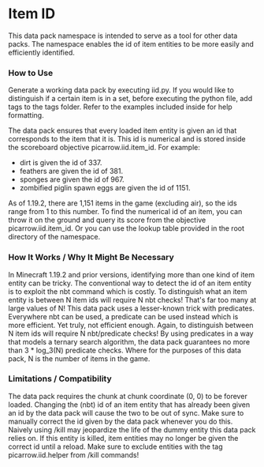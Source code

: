 # Item ID
This data pack namespace is intended to serve as a tool for other data packs.
The namespace enables the id of item entities to be more easily and efficiently identified.

### How to Use
Generate a working data pack by executing iid.py.
If you would like to distinguish if a certain item is in a set, before executing the python file, add tags to the tags folder.
Refer to the examples included inside for help formatting.

The data pack ensures that every loaded item entity is given an id that corresponds to the item that it is.
This id is numerical and is stored inside the scoreboard objective picarrow.iid.item_id.
For example:
 - dirt is given the id of 337.
 - feathers are given the id of 381.
 - sponges are given the id of 967.
 - zombified piglin spawn eggs are given the id of 1151.

As of 1.19.2, there are 1,151 items in the game (excluding air), so the ids range from 1 to this number.
To find the numerical id of an item, you can throw it on the ground and query its score from the objective picarrow.iid.item_id.
Or you can use the lookup table provided in the root directory of the namespace.

### How It Works / Why It Might Be Necessary
In Minecraft 1.19.2 and prior versions, identifying more than one kind of item entity can be tricky.
The conventional way to detect the id of an item entity is to exploit the nbt command which is costly.
To distinguish what an item entity is between N item ids will require N nbt checks!
That's far too many at large values of N!
This data pack uses a lesser-known trick with predicates.
Everywhere nbt can be used, a predicate can be used instead which is more efficient.
Yet truly, not efficient enough.
Again, to distinguish between N item ids will require N nbt/predicate checks!
By using predicates in a way that models a ternary search algorithm, the data pack guarantees no more than 3 * log_3(N) predicate checks.
Where for the purposes of this data pack, N is the number of items in the game.

### Limitations / Compatibility
The data pack requires the chunk at chunk coordinate (0, 0) to be forever loaded.
Changing the (nbt) id of an item entity that has already been given an id by the data pack will cause the two to be out of sync.
Make sure to manually correct the id given by the data pack whenever you do this.
Naively using /kill may jeopardize the life of the dummy entity this data pack relies on.
If this entity is killed, item entities may no longer be given the correct id until a reload.
Make sure to exclude entities with the tag picarrow.iid.helper from /kill commands!
